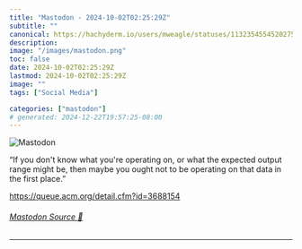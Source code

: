 ```yaml
---
title: "Mastodon - 2024-10-02T02:25:29Z"
subtitle: ""
canonical: https://hachyderm.io/users/mweagle/statuses/113235455452027589
description:
image: "/images/mastodon.png"
toc: false
date: 2024-10-02T02:25:29Z
lastmod: 2024-10-02T02:25:29Z
image: ""
tags: ["Social Media"]

categories: ["mastodon"]
# generated: 2024-12-22T19:57:25-08:00
---
```

![Mastodon](/images/mastodon.png)

<p>“If you don&#39;t know what you&#39;re operating on, or what the expected output range might be, then maybe you ought not to be operating on that data in the first place.”</p><p><a href="https://queue.acm.org/detail.cfm?id=3688154" target="_blank" rel="nofollow noopener noreferrer" translate="no"><span class="invisible">https://</span><span class="ellipsis">queue.acm.org/detail.cfm?id=36</span><span class="invisible">88154</span></a></p>


###### [Mastodon Source 🐘](https://hachyderm.io/@mweagle/113235455452027589)

___
